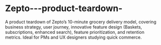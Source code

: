 # Zepto---product-teardown-
A product teardown of Zepto’s 10-minute grocery delivery model, covering business strategy, user journey, innovative feature design (Baskets, subscriptions, enhanced search), feature prioritization, and retention metrics. Ideal for PMs and UX designers studying quick commerce.
